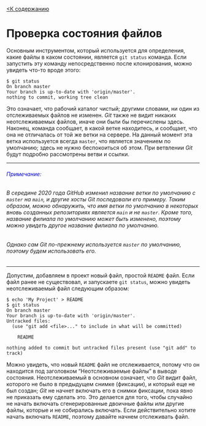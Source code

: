 [<К содержанию](./%D0%9F%D1%80%D0%BE%D1%87%D1%82%D0%B8.md)

# Проверка состояния файлов

Основным инструментом, который используется для определения, какие файлы в каком состоянии, является `git status` команда. Если запустить эту команду непосредственно после клонирования, можно увидеть что-то вроде этого:

```bush=
$ git status
On branch master
Your branch is up-to-date with 'origin/master'.
nothing to commit, working tree clean
```

Это означает, что рабочий каталог чистый; другими словами, ни один из отслеживаемых файлов не изменен. *Git* также не видит никаких неотслеживаемых файлов, иначе они были бы перечислены здесь. Наконец, команда сообщает, в какой ветке находитесь, и сообщает, что она не отличалась от той же ветки на сервере. На данный момент эта ветка используется всегда `master`, что является значением по умолчанию; здесь не нужно беспокоиться об этом. При ветвлении *Git* будут подробно рассмотрены ветви и ссылки.

***
###### <font color="blue">Примечание:</font>

###### В середине 2020 года GitHub изменил название ветки по умолчанию с `master` на `main`, и другие хосты *Git* последовали его примеру. Таким образом, можно обнаружить, что имя ветки по умолчанию в некоторых вновь созданных репозиториях является `main` и не `master`. Кроме того, название филиала по умолчанию может быть изменено, поэтому можно увидеть другое название филиала по умолчанию.

###### Однако сам *Git* по-прежнему используется `master` по умолчанию, поэтому будем использовать его.
***

Допустим, добавляем в проект новый файл, простой `README` файл. Если файл ранее не существовал, и запускаете `git status`, можно увидеть неотслеживаемый файл следующим образом:

```bush=
$ echo 'My Project' > README
$ git status
On branch master
Your branch is up-to-date with 'origin/master'.
Untracked files:
  (use "git add <file>..." to include in what will be committed)

    README

nothing added to commit but untracked files present (use "git add" to track)
```

Можно увидеть, что новый `README` файл не отслеживается, потому что он находится под заголовком “Неотслеживаемые файлы” в выводе состояния. Неотслеживаемый в основном означает, что *Git* видит файл, которого не было в предыдущем снимке (фиксации), и который еще не был создан; *Git* не начнет включать его в снимки фиксации, пока явно не приказать ему сделать это. Это делается для того, чтобы случайно не начать включать сгенерированные двоичные файлы или другие файлы, которые и не собирались включать. Если действительно хотите начать включать `README`, поэтому давайте начнем отслеживать файл.
